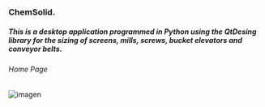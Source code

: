<h3> ChemSolid.</h3> 
<h5>This is a desktop application programmed in Python using the QtDesing library for the sizing of screens, mills, screws, bucket elevators and conveyor belts.</h5>

<h6>Home Page</h6>

![imagen](https://github.com/ronaldborja/chemsolid-app/assets/75533154/4242b8b6-dd0b-4ba1-8c5f-bbcfee5f2a2f)
